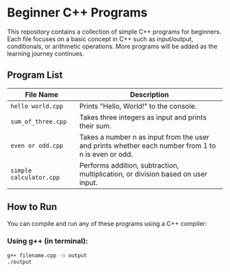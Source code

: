 # Beginner C++ Programs

This repository contains a collection of simple C++ programs for beginners. Each file focuses on a basic concept in C++ such as input/output, conditionals, or arithmetic operations. More programs will be added as the learning journey continues.

##  Program List

| File Name             | Description                                       |
|-----------------------|---------------------------------------------------|
| `hello world.cpp`     | Prints "Hello, World!" to the console.            |
| `sum_of_three.cpp`    | Takes three integers as input and prints their sum.|
| `even or odd.cpp`    | Takes a number n as input from the user and prints whether each number from 1 to n is even or odd.|
| `simple calculator.cpp`| Performs addition, subtraction, multiplication, or division based on user input.|

##  How to Run

You can compile and run any of these programs using a C++ compiler:

### Using g++ (in terminal):

```bash
g++ filename.cpp -o output
./output
